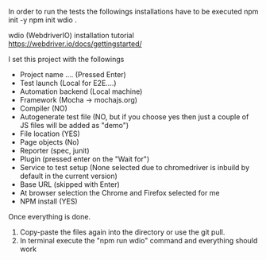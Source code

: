In order to run the tests the followings installations have to be executed
npm init -y
npm init wdio .

wdio (WebdriverIO) installation tutorial
https://webdriver.io/docs/gettingstarted/

I set this project with the followings
- Project name .... (Pressed Enter)
- Test launch (Local for E2E....)
- Automation backend (Local machine)
- Framework (Mocha -> mochajs.org)
- Compiler (NO)
- Autogenerate test file (NO, but if you choose yes then just a couple of JS files will be added as "demo")
- File location (YES)
- Page objects (No)
- Reporter (spec, junit)
- Plugin (pressed enter on the "Wait for")
- Service to test setup (None selected due to chromedriver is inbuild by default in the current version)
- Base URL (skipped with Enter)
- At browser selection the Chrome and Firefox selected for me
- NPM install (YES)

Once everything is done.
1. Copy-paste the files again into the directory or use the git pull.
2. In terminal execute the "npm run wdio" command and everything should work
